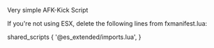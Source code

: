 Very simple AFK-Kick Script

If you're not using ESX, delete the following lines from fxmanifest.lua:

shared_scripts {
	'@es_extended/imports.lua',
}
